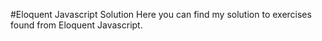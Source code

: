 #Eloquent Javascript Solution
Here you can find my solution to exercises found from Eloquent Javascript.
